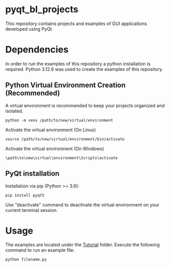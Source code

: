 # pyqt_bl_projects
This repository contains projects and examples of GUI applications developed using PyQt.

# Dependencies
In order to run the examples of this repository a python installation is required. Python 3.12.6 was used to create the examples of this repository.

## Python Virtual Environment Creation (Recommended)

A virtual environment is recommended to keep your projects organized and isolated.

```
python -m venv /path/to/new/virtual/environment
```

Activate the virtual environment (On Linux)

```
source /path/to/new/virtual/environment/bin/activate
```

Activate the virtual environment (On Windows)

```
\path\to\new\virtual\environment\Scripts\activate
```

## PyQt installation

Installation via pip (Python >= 3.6):

```
pip install pyqt5
```

Use "deactivate" command to deactivate the virtual environment on your current terminal session.

# Usage
The examples are located under the [Tutorial](Tutorial/) folder. Execute the following command to run an example file:
```
python filename.py
```
